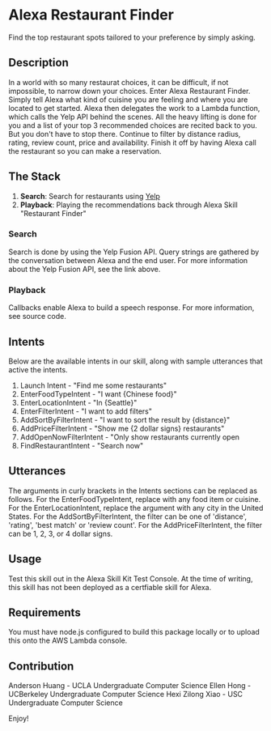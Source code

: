 # Alexa Restaurant Finder 
Find the top restaurant spots tailored to your preference by simply asking. 

## Description
In a world with so many restaurat choices, it can be difficult, if not impossible, to narrow down your choices. Enter Alexa Restaurant Finder. Simply tell Alexa what kind of cuisine you are feeling and where you are located to get started. Alexa then delegates the work to a Lambda function, which calls the Yelp API behind the scenes. All the heavy lifting is done for you and a list of your top 3 recommended choices are recited back to you. But you don't have to stop there. Continue to filter by distance radius, rating, review count, price and availability. Finish it off by having Alexa call the restaurant so you can make a reservation. 

## The Stack

1. **Search**: Search for restaurants using [Yelp](https://www.yelp.com/developers/documentation/v3)
2. **Playback**: Playing the recommendations back through Alexa Skill "Restaurant Finder"

### Search 

Search is done by using the Yelp Fusion API. Query strings are gathered by the conversation between Alexa and the end user. For more information about the Yelp Fusion API, see the link above. 

### Playback

Callbacks enable Alexa to build a speech response. For more information, see source code. 

## Intents 

Below are the available intents in our skill, along with sample utterances that active the intents.  

1. Launch Intent - "Find me some restaurants"
2. EnterFoodTypeIntent - "I want {Chinese food}"
3. EnterLocationIntent - "In {Seattle}"
4. EnterFilterIntent - "I want to add filters"
5. AddSortByFilterIntent - "I want to sort the result by {distance}"
6. AddPriceFilterIntent - "Show me {2 dollar signs} restaurants"
7. AddOpenNowFilterIntent - "Only show restaurants currently open
8. FindRestaurantIntent - "Search now"

## Utterances

The arguments in curly brackets in the Intents sections can be replaced as follows. For the EnterFoodTypeIntent, replace with any food item or cuisine. For the EnterLocationIntent, replace the argument with any city in the United States. For the AddSortByFilterIntent, the filter can be one of 'distance', 'rating', 'best match' or 'review count'. For the AddPriceFilterIntent, the filter can be 1, 2, 3, or 4 dollar signs. 

## Usage

Test this skill out in the Alexa Skill Kit Test Console. At the time of writing, this skill has not been deployed as a certfiable skill for Alexa. 

## Requirements

You must have node.js configured to build this package locally or to upload this onto the AWS Lambda console.

## Contribution
Anderson Huang - UCLA Undergraduate Computer Science
Ellen Hong - UCBerkeley Undergraduate Computer Science
Hexi Zilong Xiao - USC Undergraduate Computer Science

Enjoy!
